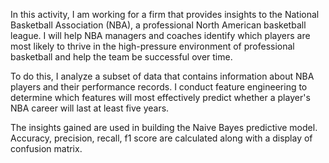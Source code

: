 In this activity, I am working for a firm that provides insights to the National Basketball Association (NBA), a professional North American basketball league. I will help NBA managers and coaches identify which players are most likely to thrive in the high-pressure environment of professional basketball and help the team be successful over time.  

To do this, I analyze a subset of data that contains information about NBA players and their performance records. I conduct feature engineering to determine which features will most effectively predict whether a player's NBA career will last at least five years.  

The insights gained are used in building the Naive Bayes predictive model. Accuracy, precision, recall, f1 score are calculated along with a display of confusion matrix.  
